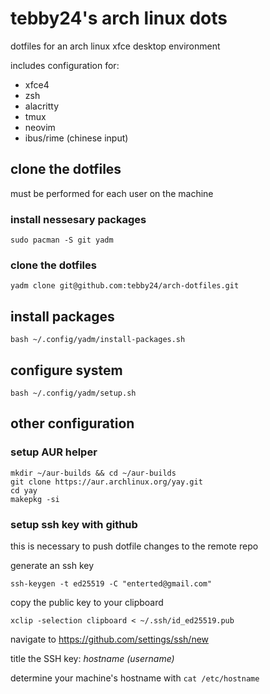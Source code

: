 # tebby24's arch linux dots
dotfiles for an arch linux xfce desktop environment

includes configuration for:
- xfce4
- zsh
- alacritty
- tmux
- neovim 
- ibus/rime (chinese input)

## clone the dotfiles
must be performed for each user on the machine

### install nessesary packages
```shell
sudo pacman -S git yadm 
```

### clone the dotfiles

```shell
yadm clone git@github.com:tebby24/arch-dotfiles.git
```

## install packages
```shell
bash ~/.config/yadm/install-packages.sh
```

## configure system
```shell
bash ~/.config/yadm/setup.sh
```


## other configuration

### setup AUR helper
```shell
mkdir ~/aur-builds && cd ~/aur-builds
git clone https://aur.archlinux.org/yay.git
cd yay
makepkg -si
```

### setup ssh key with github
this is necessary to push dotfile changes to the remote repo

generate an ssh key
```shell
ssh-keygen -t ed25519 -C "enterted@gmail.com"
```

copy the public key to your clipboard
```shell
xclip -selection clipboard < ~/.ssh/id_ed25519.pub
```
navigate to https://github.com/settings/ssh/new

title the SSH key: _hostname (username)_

determine your machine's hostname with `cat /etc/hostname`

